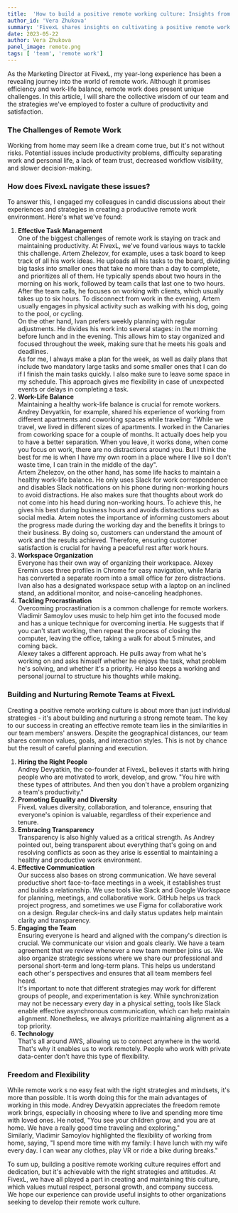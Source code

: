 ```yaml
---
title:  'How to build a positive remote working culture: Insights from FivexL'
author_id: 'Vera Zhukova'
summary: 'FivexL shares insights on cultivating a positive remote work environment, discussing effective task management, work-life balance, workspace organization, tackling procrastination, and building cohesive teams'
date: 2023-05-22
author: Vera Zhukova
panel_image: remote.png
tags: [ 'team', 'remote work']
---
```

As the Marketing Director at FivexL, my year-long experience has been a revealing journey into the world of remote work. Although it promises efficiency and work-life balance, remote work does present unique challenges. In this article, I will share the collective wisdom of our team and the strategies we've employed to foster a culture of productivity and satisfaction.

### The Challenges of Remote Work
Working from home may seem like a dream come true, but it's not without risks. Potential issues include productivity problems, difficulty separating work and personal life, a lack of team trust, decreased workflow visibility, and slower decision-making.

### How does FivexL navigate these issues?
To answer this, I engaged my colleagues in candid discussions about their experiences and strategies in creating a productive remote work environment. Here's what we've found:
1. **Effective Task Management**  
One of the biggest challenges of remote work is staying on track and maintaining productivity. At FivexL, we've found various ways to tackle this challenge. Artem Zhelezov, for example, uses a task board to keep track of all his work ideas. He uploads all his tasks to the board, dividing big tasks into smaller ones that take no more than a day to complete, and prioritizes all of them. He typically spends about two hours in the morning on his work, followed by team calls that last one to two hours. After the team calls, he focuses on working with clients, which usually takes up to six hours. To disconnect from work in the evening, Artem usually engages in physical activity such as walking with his dog, going to the pool, or cycling.  
On the other hand, Ivan prefers weekly planning with regular adjustments. He divides his work into several stages: in the morning before lunch and in the evening. This allows him to stay organized and focused throughout the week, making sure that he meets his goals and deadlines.  
As for me, I always make a plan for the week, as well as daily plans that include two mandatory large tasks and some smaller ones that I can do if I finish the main tasks quickly. I also make sure to leave some space in my schedule. This approach gives me flexibility in case of unexpected events or delays in completing a task.
2. **Work-Life Balance**  
Maintaining a healthy work-life balance is crucial for remote workers. Andrey Devyatkin, for example, shared his experience of working from different apartments and coworking spaces while traveling: "While we travel, we lived in different sizes of apartments. I worked in the Canaries from coworking space for a couple of months. It actually does help you to have a better separation. When you leave, it works done, when come you focus on work, there are no distractions around you. But I think the best for me is when I have my own room in a place where I live so I don't waste time, I can train in the middle of the day".  
Artem Zhelezov, on the other hand, has some life hacks to maintain a healthy work-life balance. He only uses Slack for work correspondence and disables Slack notifications on his phone during non-working hours to avoid distractions. He also makes sure that thoughts about work do not come into his head during non-working hours. To achieve this, he gives his best during business hours and avoids distractions such as social media. Artem notes the importance of informing customers about the progress made during the working day and the benefits it brings to their business. By doing so, customers can understand the amount of work and the results achieved. Therefore, ensuring customer satisfaction is crucial for having a peaceful rest after work hours.
3. **Workspace Organization**  
Everyone has their own way of organizing their workspace. Alexey Eremin uses three profiles in Chrome for easy navigation, while Maria has converted a separate room into a small office for zero distractions.  
Ivan also has a designated workspace setup with a laptop on an inclined stand, an additional monitor, and noise-canceling headphones.
4. **Tackling Procrastination**  
Overcoming procrastination is a common challenge for remote workers.
Vladimir Samoylov uses music to help him get into the focused mode and has a unique technique for overcoming inertia. He suggests that if you can't start working, then repeat the process of closing the computer, leaving the office, taking a walk for about 5 minutes, and coming back.  
Alexey takes a different approach. He pulls away from what he's working on and asks himself whether he enjoys the task, what problem he's solving, and whether it's a priority. He also keeps a working and personal journal to structure his thoughts while making.  
### Building and Nurturing Remote Teams at FivexL
Creating a positive remote working culture is about more than just individual strategies - it's about building and nurturing a strong remote team.
The key to our success in creating an effective remote team lies in the similarities in our team members' answers. Despite the geographical distances, our team shares common values, goals, and interaction styles. This is not by chance but the result of careful planning and execution.
1. **Hiring the Right People**  
Andrey Devyatkin, the co-founder at FivexL, believes it starts with hiring people who are motivated to work, develop, and grow. "You hire with these types of attributes. And then you don't have a problem organizing a team's productivity."
2. **Promoting Equality and Diversity**  
FivexL values diversity, collaboration, and tolerance, ensuring that everyone's opinion is valuable, regardless of their experience and tenure.
3. **Embracing Transparency**  
Transparency is also highly valued as a critical strength. As Andrey pointed out, being transparent about everything that's going on and resolving conflicts as soon as they arise is essential to maintaining a healthy and productive work environment.
4. **Effective Communication**  
Our success also bases on strong communication. We have several productive short face-to-face meetings in a week, it establishes trust and builds a relationship. We use tools like Slack and Google Workspace for planning, meetings, and collaborative work. GitHub helps us track project progress, and sometimes we use Figma for collaborative work on a design. Regular check-ins and daily status updates help maintain clarity and transparency.
5. **Engaging the Team**  
Ensuring everyone is heard and aligned with the company's direction is crucial. We communicate our vision and goals clearly. We have a team agreement that we review whenever a new team member joins us. We also organize strategic sessions where we share our professional and personal short-term and long-term plans. This helps us understand each other's perspectives and ensures that all team members feel heard.  
It's important to note that different strategies may work for different groups of people, and experimentation is key. While synchronization may not be necessary every day in a physical setting, tools like Slack enable effective asynchronous communication, which can help maintain alignment. Nonetheless, we always prioritize maintaining alignment as a top priority.
6. **Technology**  
That's all around AWS, allowing us to connect anywhere in the world. That's why it enables us to work remotely. People who work with private data-center don't have this type of flexibility. 

### Freedom and Flexibility 
While remote work s no easy feat with the right strategies and mindsets, it's more than possible. It is worth doing this for the main advantages of working in this mode. Andrey Devyatkin appreciates the freedom remote work brings, especially in choosing where to live and spending more time with loved ones. He noted, "You see your children grow, and you are at home. We have a really good time traveling and exploring."  
Similarly, Vladimir Samoylov highlighted the flexibility of working from home, saying, "I spend more time with my family: I have lunch with my wife every day. I can wear any clothes, play VR or ride a bike during breaks."  

To sum up, building a positive remote working culture requires effort and dedication, but it's achievable with the right strategies and attitudes. At FivexL, we have all played a part in creating and maintaining this culture, which values mutual respect, personal growth, and company success.  
We hope our experience can provide useful insights to other organizations seeking to develop their remote work culture.

